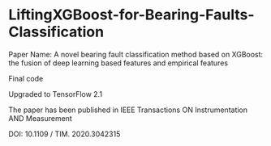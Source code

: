 # LiftingXGBoost-for-Bearing-Faults-Classification

Paper Name:
A novel bearing fault classification method based on XGBoost: the fusion of deep learning based features and empirical features

Final code

Upgraded to TensorFlow 2.1

The paper has been published in IEEE Transactions ON Instrumentation AND Measurement

DOI: 10.1109 / TIM. 2020.3042315

